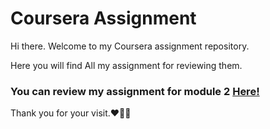# Coursera Assignment

Hi there.
Welcome to my Coursera assignment repository.


Here you will find All my assignment for reviewing them.

### You can review my assignment for module 2 [Here!](https://github.com/Oth-mane1/CourseraAssignment/tree/main/Module2-Solution)


Thank you for your visit.❤👋🏼
